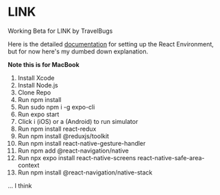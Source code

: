 # LINK
Working Beta for LINK by TravelBugs


Here is the detailed [documentation](https://reactnative.dev/docs/environment-setup) for setting up the React Environment,
but for now here's my dumbed down explanation.

**Note this is for MacBook**

1. Install Xcode
2. Install Node.js
3. Clone Repo
4. Run npm install
5. Run sudo npm i -g expo-cli
6. Run expo start
7. Click i (iOS) or a (Android) to run simulator
8. Run npm install react-redux
9. Run npm install @reduxjs/toolkit 
10. Run npm install react-native-gesture-handler
11. Run npm add @react-navigation/native
12. Run npx expo install react-native-screens react-native-safe-area-context
13. Run npm install @react-navigation/native-stack

... I think
